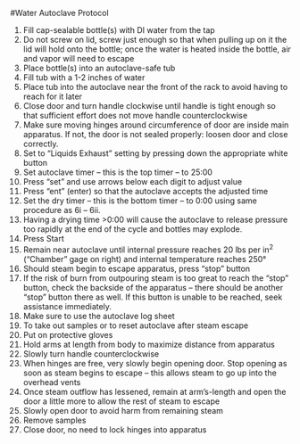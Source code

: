 #Water Autoclave Protocol

1. Fill cap-sealable bottle(s) with DI water from the tap
  1. Do not screw on lid, screw just enough so that when pulling up on it the lid will hold onto the bottle; once the water is heated inside the bottle, air and vapor will need to escape
1. Place bottle(s) into an autoclave-safe tub
  1. Fill tub with a 1-2 inches of water
1. Place tub into the autoclave near the front of the rack to avoid having to reach for it later
1. Close door and turn handle clockwise until handle is tight enough so that sufficient effort does not move handle counterclockwise
  1. Make sure moving hinges around circumference of door are inside main apparatus. If not, the door is not sealed properly: loosen door and close correctly.
1. Set to “Liquids Exhaust” setting by pressing down the appropriate white button
1. Set autoclave timer – this is the top timer – to 25:00
  1. Press “set” and use arrows below each digit to adjust value
  1. Press “ent” (enter) so that the autoclave accepts the adjusted time
1. Set the dry timer – this is the bottom timer – to 0:00 using same procedure as 6i – 6ii.
  1. Having a drying time >0:00 will cause the autoclave to release pressure too rapidly at the end of the cycle and bottles may explode.
1. Press Start
1. Remain near autoclave until internal pressure reaches 20 lbs per in<sup>2</sup> (“Chamber” gage on right) and internal temperature reaches 250° 
  1. Should steam begin to escape apparatus, press “stop” button
  1. If the risk of burn from outpouring steam is too great to reach the “stop” button, check the backside of the apparatus – there should be another “stop” button there as well. If this button is unable to be reached, seek assistance immediately.
  1. Make sure to use the autoclave log sheet
1. To take out samples or to reset autoclave after steam escape
  1. Put on protective gloves
  1. Hold arms at length from body to maximize distance from apparatus
  1. Slowly turn handle counterclockwise
  1. When hinges are free, very slowly begin opening door. Stop opening as soon as steam begins to escape – this allows steam to go up into the overhead vents
  1. Once steam outflow has lessened, remain at arm’s-length and open the door a little more to allow the rest of steam to escape
  1. Slowly open door to avoid harm from remaining steam
  1. Remove samples
  1. Close door, no need to lock hinges into apparatus

